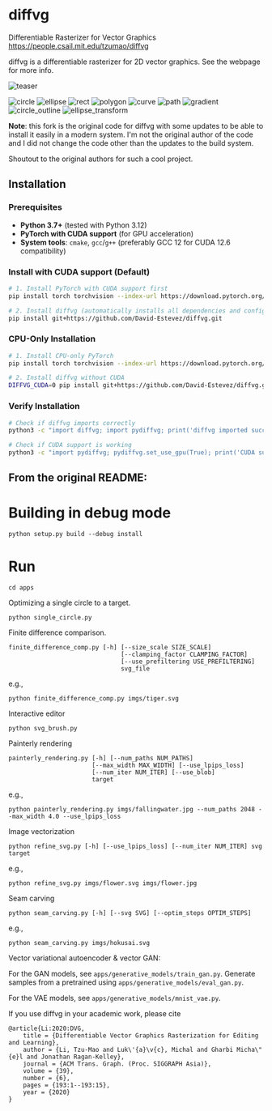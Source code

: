 # diffvg
Differentiable Rasterizer for Vector Graphics
https://people.csail.mit.edu/tzumao/diffvg

diffvg is a differentiable rasterizer for 2D vector graphics. See the webpage for more info.

![teaser](https://user-images.githubusercontent.com/951021/92184822-2a0bc500-ee20-11ea-81a6-f26af2d120f4.jpg)

![circle](https://user-images.githubusercontent.com/951021/63556018-0b2ddf80-c4f8-11e9-849c-b4ecfcb9a865.gif)
![ellipse](https://user-images.githubusercontent.com/951021/63556021-0ec16680-c4f8-11e9-8fc6-8b34de45b8be.gif)
![rect](https://user-images.githubusercontent.com/951021/63556028-12ed8400-c4f8-11e9-8072-81702c9193e1.gif)
![polygon](https://user-images.githubusercontent.com/951021/63980999-1e99f700-ca72-11e9-9786-1cba14d2d862.gif)
![curve](https://user-images.githubusercontent.com/951021/64042667-3d9e9480-cb17-11e9-88d8-2f7b9da8b8ab.gif)
![path](https://user-images.githubusercontent.com/951021/64070625-7a52b480-cc19-11e9-9380-eac02f56f693.gif)
![gradient](https://user-images.githubusercontent.com/951021/64898668-da475300-d63c-11e9-917a-825b94be0710.gif)
![circle_outline](https://user-images.githubusercontent.com/951021/65125594-84f7a280-d9aa-11e9-8bc4-669fd2eff2f4.gif)
![ellipse_transform](https://user-images.githubusercontent.com/951021/67149013-06b54700-f25b-11e9-91eb-a61171c6d4a4.gif)

**Note**: this fork is the original code for diffvg with some updates to be able to install it easily in a modern system. I'm not the original author of the code and I did not change the code other than the updates to the build system.

Shoutout to the original authors for such a cool project.

## Installation

### Prerequisites
- **Python 3.7+** (tested with Python 3.12)
- **PyTorch with CUDA support** (for GPU acceleration)
- **System tools**: `cmake`, `gcc`/`g++` (preferably GCC 12 for CUDA 12.6 compatibility)

### Install with CUDA support (Default)

```bash
# 1. Install PyTorch with CUDA support first
pip install torch torchvision --index-url https://download.pytorch.org/whl/cu126

# 2. Install diffvg (automatically installs all dependencies and configures build)
pip install git+https://github.com/David-Estevez/diffvg.git
```

### CPU-Only Installation

```bash
# 1. Install CPU-only PyTorch
pip install torch torchvision --index-url https://download.pytorch.org/whl/cpu

# 2. Install diffvg without CUDA
DIFFVG_CUDA=0 pip install git+https://github.com/David-Estevez/diffvg.git
```


### Verify Installation

```bash
# Check if diffvg imports correctly
python3 -c "import diffvg; import pydiffvg; print('diffvg imported successfully')"

# Check if CUDA support is working
python3 -c "import pydiffvg; pydiffvg.set_use_gpu(True); print('CUDA support verified')"
```



From the original README:
---

# Building in debug mode

```
python setup.py build --debug install
```

# Run
```
cd apps
```

Optimizing a single circle to a target.
```
python single_circle.py
```

Finite difference comparison.
```
finite_difference_comp.py [-h] [--size_scale SIZE_SCALE]
                               [--clamping_factor CLAMPING_FACTOR]
                               [--use_prefiltering USE_PREFILTERING]
                               svg_file
```
e.g.,
```
python finite_difference_comp.py imgs/tiger.svg
```

Interactive editor
```
python svg_brush.py
```

Painterly rendering
```
painterly_rendering.py [-h] [--num_paths NUM_PATHS]
                       [--max_width MAX_WIDTH] [--use_lpips_loss]
                       [--num_iter NUM_ITER] [--use_blob]
                       target
```
e.g.,
```
python painterly_rendering.py imgs/fallingwater.jpg --num_paths 2048 --max_width 4.0 --use_lpips_loss
```

Image vectorization
```
python refine_svg.py [-h] [--use_lpips_loss] [--num_iter NUM_ITER] svg target
```
e.g.,
```
python refine_svg.py imgs/flower.svg imgs/flower.jpg
```

Seam carving
```
python seam_carving.py [-h] [--svg SVG] [--optim_steps OPTIM_STEPS]
```
e.g.,
```
python seam_carving.py imgs/hokusai.svg
```

Vector variational autoencoder & vector GAN:

For the GAN models, see `apps/generative_models/train_gan.py`. Generate samples from a pretrained using `apps/generative_models/eval_gan.py`.

For the VAE models, see `apps/generative_models/mnist_vae.py`.

If you use diffvg in your academic work, please cite

```
@article{Li:2020:DVG,
    title = {Differentiable Vector Graphics Rasterization for Editing and Learning},
    author = {Li, Tzu-Mao and Luk\'{a}\v{c}, Michal and Gharbi Micha\"{e}l and Jonathan Ragan-Kelley},
    journal = {ACM Trans. Graph. (Proc. SIGGRAPH Asia)},
    volume = {39},
    number = {6},
    pages = {193:1--193:15},
    year = {2020}
}
```
